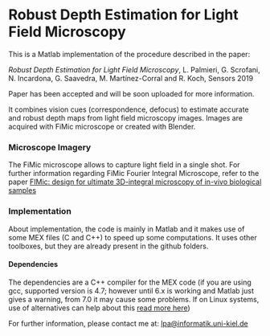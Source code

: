 # Robust Depth Estimation for Light Field Microscopy

This is a Matlab implementation of the procedure described in the paper:

*Robust Depth Estimation for Light Field Microscopy*, L. Palmieri, G. Scrofani, N. Incardona, G. Saavedra, M. Martínez-Corral and R. Koch, Sensors 2019

Paper has been accepted and will be soon uploaded for more information.

It combines vision cues (correspondence, defocus) to estimate accurate and robust depth maps from light field microscopy images. Images are acquired with FiMic microscope or created with Blender.

### Microscope Imagery
The FiMic microscope allows to capture light field in a single shot.
For further information regarding FiMic Fourier Integral Microscope, refer to the paper [FIMic: design for ultimate 3D-integral microscopy of in-vivo biological samples](https://www.ncbi.nlm.nih.gov/pmc/articles/PMC5772586/)

### Implementation
About implementation, the code is mainly in Matlab and it makes use of some MEX files (C and C++) to speed up some computations. It uses other toolboxes, but they are already present in the github folders.

#### Dependencies
The dependencies are a C++ compiler for the MEX code (if you are using gcc, supported version is 4.7; however until 6.x is working and Matlab just gives a warning, from 7.0 it may cause some problems. If on Linux systems, use of alternatives can help about this [read more here](https://askubuntu.com/questions/26498/how-to-choose-the-default-gcc-and-g-version))

For further information, please contact me at: lpa@informatik.uni-kiel.de
